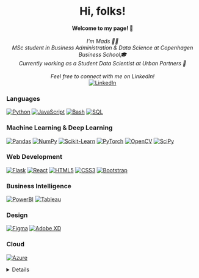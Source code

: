 <h1 align="center">Hi, folks!</h1>

<p align="center">
    <b>Welcome to my page! 🙌</b><br><br>
    <i>
        I'm Mads 🧑‍💻<br>
        MSc student in Business Administration & Data Science at Copenhagen Business School🎓<br>
        Currently working as a Student Data Scientist at Urban Partners 🌱<br>
    </i><br>
    <i>Feel free to connect with me on LinkedIn!</i>
    <br>
    <a href="https://www.linkedin.com/in/hvidbergm">
        <img src="https://img.shields.io/badge/LinkedIn-blue?style=flat-square&logo=linkedin" alt="LinkedIn">
    </a>


</p>

### Languages
[![Python](https://img.shields.io/badge/python-black?style=for-the-badge&logo=python)](https://github.com/hvidbergm)
[![JavaScript](https://img.shields.io/badge/javascript-black?style=for-the-badge&logo=javascript)](https://github.com/hvidbergm)
[![Bash](https://img.shields.io/badge/bash-black?style=for-the-badge&logo=gnu-bash&logoColor=white)](https://github.com/hvidbergm)
[![SQL](https://img.shields.io/badge/sql-black?style=for-the-badge&logo=mysql)](https://github.com/hvidbergm)

### Machine Learning & Deep Learning
[![Pandas](https://img.shields.io/badge/pandas-black?style=for-the-badge&logo=pandas)](https://github.com/hvidbergm)
[![NumPy](https://img.shields.io/badge/numpy-black?style=for-the-badge&logo=numpy)](https://github.com/hvidbergm)
[![Scikit-Learn](https://img.shields.io/badge/scikit--learn-black?style=for-the-badge&logo=scikit-learn)](https://github.com/hvidbergm)
[![PyTorch](https://img.shields.io/badge/PyTorch-black?style=for-the-badge&logo=PyTorch)](https://github.com/hvidbergm)
[![OpenCV](https://img.shields.io/badge/OpenCV-black?style=for-the-badge&logo=OpenCV)](https://github.com/hvidbergm)
[![SciPy](https://img.shields.io/badge/SciPy-black?style=for-the-badge&logo=scipy)](https://github.com/hvidbergm)

### Web Development
[![Flask](https://img.shields.io/badge/flask-black?style=for-the-badge&logo=flask)](https://github.com/hvidbergm)
[![React](https://img.shields.io/badge/react-black?style=for-the-badge&logo=react)](https://github.com/hvidbergm)
[![HTML5](https://img.shields.io/badge/html5-black?style=for-the-badge&logo=html5)](https://github.com/hvidbergm)
[![CSS3](https://img.shields.io/badge/css3-black?style=for-the-badge&logo=css3)](https://github.com/hvidbergm)
[![Bootstrap](https://img.shields.io/badge/Bootstrap-black?style=for-the-badge&logo=Bootstrap)](https://github.com/hvidbergm)

### Business Intelligence
[![PowerBI](https://img.shields.io/badge/powerbi-black?style=for-the-badge&logo=powerbi)](https://github.com/hvidbergm)
[![Tableau](https://img.shields.io/badge/Tableau-black?style=for-the-badge&logo=Tableau)](https://github.com/hvidbergm)

### Design
[![Figma](https://img.shields.io/badge/figma-black?style=for-the-badge&logo=figma)](https://github.com/hvidbergm)
[![Adobe XD](https://img.shields.io/badge/adobexd-black?style=for-the-badge&logo=adobexd)](https://github.com/hvidbergm)

### Cloud
[![Azure](https://img.shields.io/badge/azure-black?style=for-the-badge&logo=microsoftazure)](https://github.com/hvidbergm)

<details>
<p align="center">
  <a href="https://github.com/hvidbergm">
    <img src="http://github-profile-summary-cards.vercel.app/api/cards/profile-details?username=hvidbergm&theme=transparent" />
  </a>
  <a href="https://github.com/hvidbergm">
    <img src="https://github-readme-streak-stats.herokuapp.com/?user=hvidbergm&hide_border=true&card_width=338&theme=transparent" />
  </a>
  <a href="https://github.com/hvidbergm">
    <img src="http://github-profile-summary-cards.vercel.app/api/cards/stats?username=hvidbergm&theme=transparent" />
  </a>
  <a href="https://github.com/hvidbergm">
    <img src="https://github-readme-stats.vercel.app/api/top-langs/?username=hvidbergm&langs_count=10&exclude_repo=&hide=jupyter%20notebook,vim%20script,cmake,makefile,batchfile,emacs%20lisp,css,html&layout=default&card_width=699&hide_border=true&theme=transparent" />
  </a>
</p>
</details>
